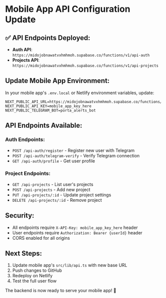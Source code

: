 # Mobile App API Configuration Update

## ✅ API Endpoints Deployed:
- **Auth API**: `https://midojobnawatvxhmhmoh.supabase.co/functions/v1/api-auth`
- **Projects API**: `https://midojobnawatvxhmhmoh.supabase.co/functions/v1/api-projects`

## Update Mobile App Environment:

In your mobile app's `.env.local` or Netlify environment variables, update:

```env
NEXT_PUBLIC_API_URL=https://midojobnawatvxhmhmoh.supabase.co/functions/v1
NEXT_PUBLIC_API_KEY=mobile_app_key_here
NEXT_PUBLIC_TELEGRAM_BOT=porta_alerts_bot
```

## API Endpoints Available:

### Auth Endpoints:
- `POST /api-auth/register` - Register new user with Telegram
- `POST /api-auth/telegram-verify` - Verify Telegram connection
- `GET /api-auth/profile` - Get user profile

### Project Endpoints:
- `GET /api-projects` - List user's projects
- `POST /api-projects` - Add new project
- `PUT /api-projects/:id` - Update project settings
- `DELETE /api-projects/:id` - Remove project

## Security:
- All endpoints require `X-API-Key: mobile_app_key_here` header
- User endpoints require `Authorization: Bearer {userId}` header
- CORS enabled for all origins

## Next Steps:
1. Update mobile app's `src/lib/api.ts` with new base URL
2. Push changes to GitHub
3. Redeploy on Netlify
4. Test the full user flow

The backend is now ready to serve your mobile app! 🚀